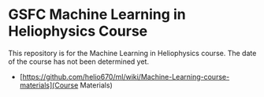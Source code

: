 # GSFC Machine Learning in Heliophysics Course

This repository is for the Machine Learning in Heliophysics course.  The date of the course has not been determined yet.  

   * [https://github.com/helio670/ml/wiki/Machine-Learning-course-materials](Course Materials)

